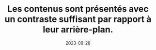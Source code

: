 ---
N: '177'
Rubrique: Présentation
title: Les contenus sont présentés avec un contraste suffisant par rapport à leur
  arrière-plan.
detail: Les contenus sont présentés avec un contraste suffisant par rapport  à leur arrière-plan.
categories: [" Présentation"]
agrege: O4177-E057
opquast: '4 177'
indiceebook: '57'
description: "Règle n° 057"
weight:  057
actif: '1'
layout: rules
date: 2023-09-28
tags: ["", ""]
objectif: ["", ""]
Meo: ""
Controle: ""
Author: "Opquast"
steps: ["", ""]
---